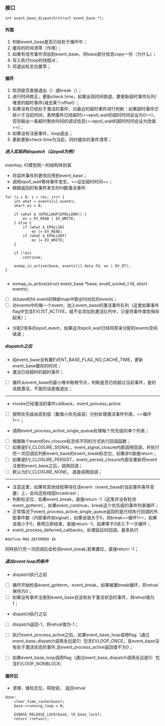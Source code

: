 ### 接口
```
int event_base_dispatch(struct event_base *);
```

#### 外围
1. 判断event_base是否已经处于循环中；
2. 缓存的时间清零（作用）；
3. 如果有信号事件添加到event_base，将base部分信息copy一份（为什么）；
4. 写入执行loop的线程id；
5. 将退出标志位置零；


#### 循环
1. 检测是否直接退出（）或break（）；
2. 进行时间修正，更新check time，如果出现时间倒退，要更新超时事件队列/堆里的超时事件(减去某个offset）；
3. 如果没有已经处于激活的事件，对最近的超时事件进行判断：如果超时事件已经小于当前时间，表明事件已经超时(==epoll_wait的超时时间会设为0==)，否则输出一条超时剩余时间的调试信息(==epoll_wait的超时时间会设为改值==)；
4. 如果没有注册事件，loop退出；
5. 更新更新check time为当前，同时缓存的事件清零；

##### 进入实际的dispatch（以epoll为例）
eventop, IO模型统一的结构体封装
- 将监听事件的更改应用到event_base；
- 调用epoll_wait等待事件发生，==设定超时时间==；
- 根据返回的有事件发生的fd数激活事件:
```
for (i = 0; i < res; i++) {
	int what = events[i].events;
	short ev = 0;

	if (what & (EPOLLHUP|EPOLLERR)) {
		ev = EV_READ | EV_WRITE;
	} else {
		if (what & EPOLLIN)
			ev |= EV_READ;
		if (what & EPOLLOUT)
			ev |= EV_WRITE;
	}

	if (!ev)
		continue;

	evmap_io_active(base, events[i].data.fd, ev | EV_ET);
}
    
```
- evmap_io_active(struct event_base *base, evutil_socket_t fd, short events);
- [ ] 从base的fd-event的映射map中取出fd对应的events；
- [ ] 对events中的每一个event，加入event_base的激活事件队列（这里如果事件flag中包含EVLIST_ACTIVE，就不会添加到激活队列中，只是将事件类型保存起来）；
- 分配2倍多的epoll_event，如果这次epoll_wait已经将原来分配的events空间填满；

##### dispatch之后
- 如event_base没有置EVENT_BASE_FLAG_NO_CACHE_TIME，更新event_base缓存的时间；
- 激活已经超时的超时事件；
- [ ] 循环从event_base的最小堆中取根节点，判断是否已经超过当前事件，是的话就激活，不是的话直接退出；
---

- invoke已经激活的事件callback，event_process_active
- [ ] 按照优先级由高到低（数值小优先级高）分别处理激活事件列表，==循环1==；
- 调用event_process_active_single_queue处理每个优先级的单个列表；
- [ ] 根据每个event的ev_closure标志经不同的方式执行回调函数；
- [ ] 如果是EV_CLOSURE_SIGNAL，event_signal_closure内部调用回调，并执行完一次回调后判断event_base的event_break标志位，如果非0直接return；
- [ ] 如果是EV_CLOSURE_PERSIST，event_persist_closure内部会重新将event注册到event_base之后，调用回调；
- [ ] 默认为EV_CLOSURE_NONE， 直接调用回调；

---

- 注意这里，如果有其他线程等待在该event（event_base的当前事件条件变量）上，会向这些线程broadcast；
- 判断标志位，如果event_break，直接return -1（这里并没有检测event_gotterm），如果event_continue，break这个优先级的事件列表循环；
- 正常情况下event_process_active_single_queue返回的是已经执行回调的外部事件数（内部事件如signal），如果该值大于0，则break==循环1==，如果该值小于0，表明立即结束，直接return -1，如果等于0进入下一次循环；
- event_process_deferred_callbacks，处理延后的回调，最多执行
```
#define MAX_DEFERRED 16
```
同样执行完一次回调后会检测event_break,若果置位，直接return -1；

##### 退出event loop的条件
- dispatch执行之前
- [ ] 循环开始检查event_gotterm，event_break，如果被置break循环，将retval保持为0；
- [ ] 如果没有事件注册到event_base且没有处于激活状态的事件，将retval值为1；
- dispatch执行之后
- [ ] dispatch返回-1，将retval值为-1；
- [ ] 执行event_process_active之后，如果event_base_loop调用flag（通过event_base_dispatch调用永远是0）包含EVLOOP_ONCE，且event_base没有处于激活状态的事件,且event_process_active返回值不为0；
- [ ] 如果event_base_loop调用flag（通过event_base_dispatch调用永远是0）包含EVLOOP_NONBLOCK;
 

#### 循环后
- 清理，值标志位，释放锁， 返回retval
```
done:
	clear_time_cache(base);
	base->running_loop = 0;
	
	EVBASE_RELEASE_LOCK(base, th_base_lock);
	return (retval);
```
